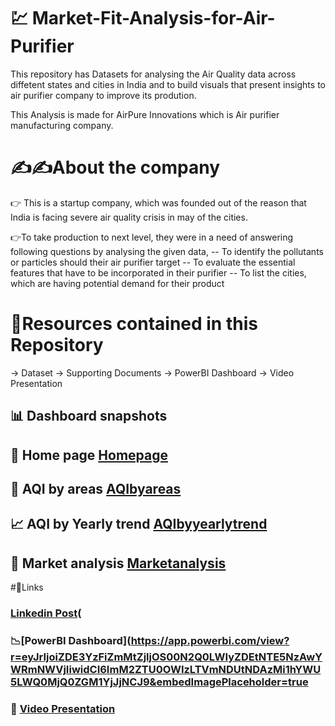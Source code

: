 # 💹 Market-Fit-Analysis-for-Air-Purifier

  This repository has Datasets for analysing the Air Quality data across diffetent states and cities in India and to build visuals that present insights to air purifier company to improve its prodution.

  This Analysis is made for AirPure Innovations which is Air purifier manufacturing company.
# ✍️✍️About the company
 👉 This is a startup company, which was founded out of the reason that India is facing severe air quality crisis in may of the cities.

  👉To take production to next level, they were in a need of answering following questions by analysing the given data,
    -- To identify the pollutants or particles should their air purifier target
    -- To evaluate the essential features that have to be incorporated in their purifier
    -- To list the cities, which are having potential demand for their product

# 🫙Resources contained in this Repository
  -> Dataset 
  -> Supporting Documents
  -> PowerBI Dashboard
  -> Video Presentation 
## 📊 Dashboard snapshots

## 🏡 Home page [Homepage]()

## 🍃 AQI by areas [AQIbyareas]()

## 📈 AQI by Yearly trend [AQIbyyearlytrend]()

## 🏪 Market analysis [Marketanalysis]()

#🔗Links
### [Linkedin Post](https://github.com/user-attachments/assets/5c937d97-23ff-4541-b341-9b322636416f)(
### 📉[PowerBI Dashboard](https://app.powerbi.com/view?r=eyJrIjoiZDE3YzFiZmMtZjljOS00N2Q0LWIyZDEtNTE5NzAwYWRmNWVjIiwidCI6ImM2ZTU0OWIzLTVmNDUtNDAzMi1hYWU5LWQ0MjQ0ZGM1YjJjNCJ9&embedImagePlaceholder=true
### 🎥 [Video Presentation](https://youtu.be/jR5nV37WbEg)
